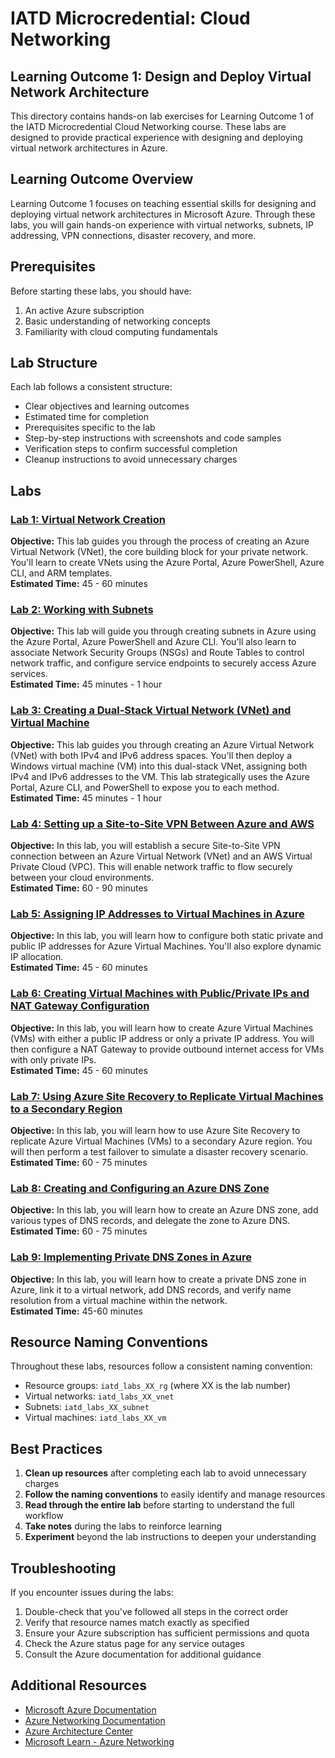 # IATD Microcredential: Cloud Networking
## Learning Outcome 1: Design and Deploy Virtual Network Architecture

This directory contains hands-on lab exercises for Learning Outcome 1 of the IATD Microcredential Cloud Networking course. These labs are designed to provide practical experience with designing and deploying virtual network architectures in Azure.

## Learning Outcome Overview

Learning Outcome 1 focuses on teaching essential skills for designing and deploying virtual network architectures in Microsoft Azure. Through these labs, you will gain hands-on experience with virtual networks, subnets, IP addressing, VPN connections, disaster recovery, and more.

## Prerequisites

Before starting these labs, you should have:

1. An active Azure subscription
2. Basic understanding of networking concepts
3. Familiarity with cloud computing fundamentals

## Lab Structure

Each lab follows a consistent structure:
- Clear objectives and learning outcomes
- Estimated time for completion
- Prerequisites specific to the lab
- Step-by-step instructions with screenshots and code samples
- Verification steps to confirm successful completion
- Cleanup instructions to avoid unnecessary charges

## Labs

### [Lab 1: Virtual Network Creation](/learning_outcome_1/labs/lab-001)
**Objective:** This lab guides you through the process of creating an Azure Virtual Network (VNet), the core building block for your private network. You'll learn to create VNets using the Azure Portal, Azure PowerShell, Azure CLI, and ARM templates.  
**Estimated Time:** 45 - 60 minutes

### [Lab 2: Working with Subnets](/learning_outcome_1/labs/lab-002)
**Objective:** This lab will guide you through creating subnets in Azure using the Azure Portal, Azure PowerShell and Azure CLI. You'll also learn to associate Network Security Groups (NSGs) and Route Tables to control network traffic, and configure service endpoints to securely access Azure services.  
**Estimated Time:** 45 minutes - 1 hour

### [Lab 3: Creating a Dual-Stack Virtual Network (VNet) and Virtual Machine](/learning_outcome_1/labs/lab-003)
**Objective:** This lab guides you through creating an Azure Virtual Network (VNet) with both IPv4 and IPv6 address spaces. You'll then deploy a Windows virtual machine (VM) into this dual-stack VNet, assigning both IPv4 and IPv6 addresses to the VM. This lab strategically uses the Azure Portal, Azure CLI, and PowerShell to expose you to each method.  
**Estimated Time:** 45 minutes - 1 hour

### [Lab 4: Setting up a Site-to-Site VPN Between Azure and AWS](/learning_outcome_1/labs/lab-004)
**Objective:** In this lab, you will establish a secure Site-to-Site VPN connection between an Azure Virtual Network (VNet) and an AWS Virtual Private Cloud (VPC). This will enable network traffic to flow securely between your cloud environments.  
**Estimated Time:** 60 - 90 minutes

### [Lab 5: Assigning IP Addresses to Virtual Machines in Azure](/learning_outcome_1/labs/lab-005)
**Objective:** In this lab, you will learn how to configure both static private and public IP addresses for Azure Virtual Machines. You'll also explore dynamic IP allocation.  
**Estimated Time:** 45 - 60 minutes

### [Lab 6: Creating Virtual Machines with Public/Private IPs and NAT Gateway Configuration](/learning_outcome_1/labs/lab-006)
**Objective:** In this lab, you will learn how to create Azure Virtual Machines (VMs) with either a public IP address or only a private IP address. You will then configure a NAT Gateway to provide outbound internet access for VMs with only private IPs.  
**Estimated Time:** 45 - 60 minutes

### [Lab 7: Using Azure Site Recovery to Replicate Virtual Machines to a Secondary Region](/learning_outcome_1/labs/lab-007)
**Objective:** In this lab, you will learn how to use Azure Site Recovery to replicate Azure Virtual Machines (VMs) to a secondary Azure region. You will then perform a test failover to simulate a disaster recovery scenario.  
**Estimated Time:** 60 - 75 minutes

### [Lab 8: Creating and Configuring an Azure DNS Zone](/learning_outcome_1/labs/lab-008)
**Objective:** In this lab, you will learn how to create an Azure DNS zone, add various types of DNS records, and delegate the zone to Azure DNS.  
**Estimated Time:** 60 - 75 minutes

### [Lab 9: Implementing Private DNS Zones in Azure](/learning_outcome_1/labs/lab-009)
**Objective:** In this lab, you will learn how to create a private DNS zone in Azure, link it to a virtual network, add DNS records, and verify name resolution from a virtual machine within the network.  
**Estimated Time:** 45-60 minutes

## Resource Naming Conventions

Throughout these labs, resources follow a consistent naming convention:
- Resource groups: `iatd_labs_XX_rg` (where XX is the lab number)
- Virtual networks: `iatd_labs_XX_vnet`
- Subnets: `iatd_labs_XX_subnet`
- Virtual machines: `iatd_labs_XX_vm`

## Best Practices

1. **Clean up resources** after completing each lab to avoid unnecessary charges
2. **Follow the naming conventions** to easily identify and manage resources
3. **Read through the entire lab** before starting to understand the full workflow
4. **Take notes** during the labs to reinforce learning
5. **Experiment** beyond the lab instructions to deepen your understanding

## Troubleshooting

If you encounter issues during the labs:
1. Double-check that you've followed all steps in the correct order
2. Verify that resource names match exactly as specified
3. Ensure your Azure subscription has sufficient permissions and quota
4. Check the Azure status page for any service outages
5. Consult the Azure documentation for additional guidance

## Additional Resources

- [Microsoft Azure Documentation](https://docs.microsoft.com/en-us/azure/)
- [Azure Networking Documentation](https://docs.microsoft.com/en-us/azure/networking/)
- [Azure Architecture Center](https://docs.microsoft.com/en-us/azure/architecture/)
- [Microsoft Learn - Azure Networking](https://docs.microsoft.com/en-us/learn/paths/azure-networking/)